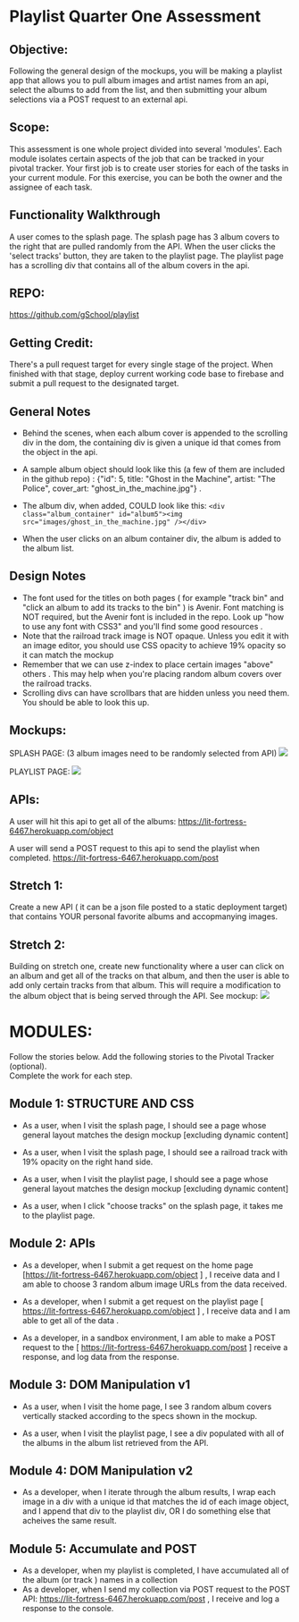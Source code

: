 # Playlist Quarter One Assessment 


## Objective: 
Following the general design of the mockups, you will be making a playlist app that allows you to pull album images and artist names from an api, select the albums to add from the list, and then submitting your album selections via a POST request to an external api.

## Scope: 
This assessment is one whole project divided into several 'modules'. Each module isolates certain aspects of the job that can be tracked in your pivotal tracker. Your first job is to create user stories for each of the tasks in your current module.  For this exercise, you can be both the owner and the assignee of each task.

## Functionality Walkthrough
A user comes to the splash page. The splash page has 3 album covers to the right that are pulled randomly from the API.  When the user clicks the 'select tracks' button, they are taken to the playlist page.  The playlist page has a scrolling div that contains all of the album covers in the api. 

## REPO: 
https://github.com/gSchool/playlist

## Getting Credit: 
There's a pull request target for every single stage of the project. When finished with that stage, deploy current working code base to firebase and submit a pull request to the designated target. 
 

## General Notes 

* Behind the scenes, when each album cover is appended to the scrolling div in the dom, the containing div is given a unique id that comes from the object in the api.  

* A sample album object should look like this (a few of them are included in the github repo)  :  {"id": 5, title: "Ghost in the Machine", artist: "The Police", cover_art: "ghost_in_the_machine.jpg"} .  

* The album div, when added, COULD look like this:
``` <div class="album_container" id="album5"><img src="images/ghost_in_the_machine.jpg" /></div> ```

* When the user clicks on an album container div, the album is added to the album list. 

## Design Notes  
- The font used for the titles on both pages ( for example "track bin" and "click an album to add its tracks to the bin" ) is Avenir. Font matching is NOT required, but the Avenir font is included in the repo. Look up "how to use any font with CSS3" and you'll find some good resources .
- Note that the railroad track image is NOT opaque.  Unless you edit it with an image editor, you should use CSS opacity to achieve 19% opacity so it can match the mockup
- Remember that we can use z-index to place certain images "above" others .  This may help when you're placing random album covers over the railroad tracks. 
- Scrolling divs can have scrollbars that are hidden unless you need them. You should be able to look this up. 

## Mockups: 
SPLASH PAGE: 
(3 album images need to be randomly selected from API) 
![](https://raw.githubusercontent.com/Nmuta/playlist/master/mockups/splash_page.png)

PLAYLIST PAGE: 
![](https://raw.githubusercontent.com/Nmuta/playlist/master/mockups/playlist_page.png)

## APIs: 
A user will hit this api to get all of the albums: 
https://lit-fortress-6467.herokuapp.com/object

A user will send a POST request to this api to send the playlist when completed. https://lit-fortress-6467.herokuapp.com/post


## Stretch 1: 
Create a new API ( it can be a json file posted to a static deployment target)  that contains YOUR personal favorite albums and accopmanying images. 

## Stretch 2: 
Building on stretch one, create new functionality where a user can click on an album and get all of the tracks on that album, and then the user is able to add only certain tracks from that album.  This will require a modification to the album object that is being served through the API. See mockup: 
![](https://raw.githubusercontent.com/gSchool/playlist/master/mockups/playlist_stretch2.fw.png) 



# MODULES: 
Follow the stories below. 
Add the following stories to the Pivotal Tracker (optional).  
Complete the work for each step. 


## Module 1: STRUCTURE AND CSS

* As a user, when I visit the splash page, I should see a page whose general layout matches the design mockup [excluding dynamic content] 

* As a user, when I visit the splash page, I should see a railroad track with 19% opacity on the right hand side. 

* As a user, when I visit the playlist page, I should see a page whose general layout matches the design mockup [excluding dynamic content] 

* As a user, when I click "choose tracks" on the splash page, it takes me to the playlist page. 


## Module 2: APIs
* As a developer, when I submit a get request on the home page [https://lit-fortress-6467.herokuapp.com/object ] , I receive data and I am able to choose 3 random album image URLs from the data received. 

* As a developer, when I submit a get request on the playlist page [ https://lit-fortress-6467.herokuapp.com/object ] , I receive data and I am able to get all of the data . 

* As a developer, in a sandbox environment, I am able to make a POST request to the [ https://lit-fortress-6467.herokuapp.com/post ] receive a response, and log data from the response. 

## Module 3: DOM Manipulation v1

* As a user, when I visit the home page, I see 3 random album covers vertically stacked according to the specs shown in the mockup. 

* As a user, when I visit the playlist page, I see a div populated with all of the albums in the album list retrieved from the API. 

## Module 4: DOM Manipulation v2

* As a developer, when I iterate through the album results, I wrap each image in a div with a unique id that matches the id of each image object, and I append that div to the playlist div, OR I do something else that acheives the same result. 


## Module 5: Accumulate and POST

* As a developer, when my playlist is completed, I have accumulated all of the album (or track ) names in a collection
* As a developer, when I send my collection via POST request to the POST API: https://lit-fortress-6467.herokuapp.com/post , I receive and log a response to the console. 










